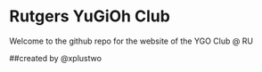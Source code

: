 # Rutgers YuGiOh Club

Welcome to the github repo for the website of the YGO Club @ RU

##created by @xplustwo
